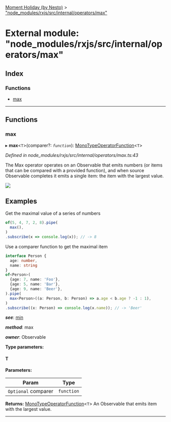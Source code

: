 [Moment Holiday (by Nesto)](../README.md) > ["node_modules/rxjs/src/internal/operators/max"](../modules/_node_modules_rxjs_src_internal_operators_max_.md)

# External module: "node_modules/rxjs/src/internal/operators/max"

## Index

### Functions

* [max](_node_modules_rxjs_src_internal_operators_max_.md#max)

---

## Functions

<a id="max"></a>

###  max

▸ **max**<`T`>(comparer?: *`function`*): [MonoTypeOperatorFunction](../interfaces/_node_modules_rxjs_src_internal_types_.monotypeoperatorfunction.md)<`T`>

*Defined in node_modules/rxjs/src/internal/operators/max.ts:43*

The Max operator operates on an Observable that emits numbers (or items that can be compared with a provided function), and when source Observable completes it emits a single item: the item with the largest value.

![](max.png)

Examples
--------

Get the maximal value of a series of numbers

```javascript
of(5, 4, 7, 2, 8).pipe(
  max(),
)
.subscribe(x => console.log(x)); // -> 8
```

Use a comparer function to get the maximal item

```typescript
interface Person {
  age: number,
  name: string
}
of<Person>(
  {age: 7, name: 'Foo'},
  {age: 5, name: 'Bar'},
  {age: 9, name: 'Beer'},
).pipe(
  max<Person>((a: Person, b: Person) => a.age < b.age ? -1 : 1),
)
.subscribe((x: Person) => console.log(x.name)); // -> 'Beer'
```
*__see__*: [min](_node_modules_rxjs_src_internal_operators_min_.md#min)

*__method__*: max

*__owner__*: Observable

**Type parameters:**

#### T 
**Parameters:**

| Param | Type |
| ------ | ------ |
| `Optional` comparer | `function` |

**Returns:** [MonoTypeOperatorFunction](../interfaces/_node_modules_rxjs_src_internal_types_.monotypeoperatorfunction.md)<`T`>
An Observable that emits item with the largest value.

___

